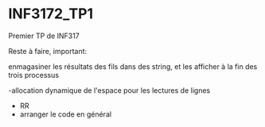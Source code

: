 INF3172_TP1
===========

Premier TP de INF317

Reste à faire, important:

enmagasiner les résultats des fils dans des string, et les afficher à la fin des trois processus

-allocation dynamique de l'espace pour les lectures de lignes
- RR
- arranger le code en général
